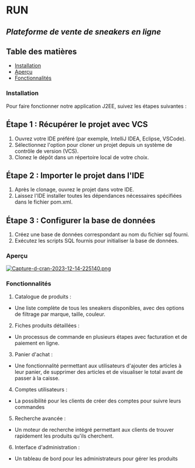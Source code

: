 # **RUN**
## *Plateforme de vente de sneakers en ligne*


## Table des matières
- [Installation](#installation)
- [Aperçu](#aperçu)
- [Fonctionnalités](#fonctionnalités)


### Installation
Pour faire fonctionner notre application J2EE, suivez les étapes suivantes :

## Étape 1 : Récupérer le projet avec VCS
1. Ouvrez votre IDE préféré (par exemple, IntelliJ IDEA, Eclipse, VSCode).
2. Sélectionnez l'option pour cloner un projet depuis un système de contrôle de version (VCS).
3. Clonez le dépôt dans un répertoire local de votre choix.


## Étape 2 : Importer le projet dans l'IDE
1. Après le clonage, ouvrez le projet dans votre IDE.
2. Laissez l'IDE installer toutes les dépendances nécessaires spécifiées dans le fichier pom.xml.

## Étape 3 : Configurer la base de données
1. Créez une base de données correspondant au nom du fichier sql fourni.
2. Exécutez les scripts SQL fournis pour initialiser la base de données.
### Aperçu

[![Capture-d-cran-2023-12-14-225140.png](https://i.postimg.cc/d159RPQj/Capture-d-cran-2023-12-14-225140.png)](https://postimg.cc/cg8YZznv)


### Fonctionnalités 

1. Catalogue de produits :

- Une liste complète de tous les sneakers disponibles, avec des options de filtrage par marque, taille, couleur.

2. Fiches produits détaillées :

- Un processus de commande en plusieurs étapes avec facturation et de paiement en ligne.

3. Panier d'achat :

- Une fonctionnalité permettant aux utilisateurs d'ajouter des articles à leur panier, de supprimer des articles et de visualiser le total avant de passer à la caisse.

4. Comptes utilisateurs : 

- La possibilité pour les clients de créer des comptes pour suivre leurs commandes
 
5. Recherche avancée :

- Un moteur de recherche intégré permettant aux clients de trouver rapidement les produits qu'ils cherchent.

6. Interface d'administration :

- Un tableau de bord pour les administrateurs pour gérer les produits
